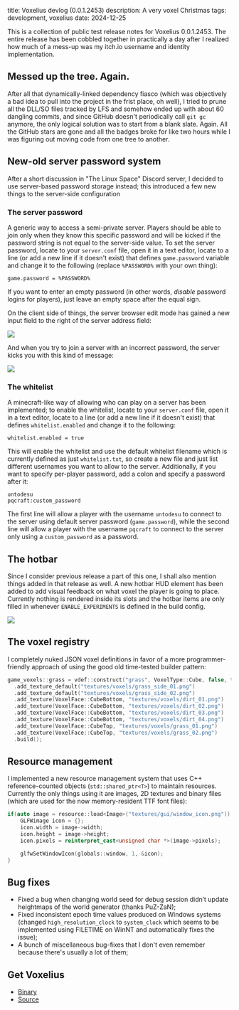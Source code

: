 title: Voxelius devlog (0.0.1.2453)
description: A very voxel Christmas
tags: development, voxelius
date: 2024-12-25

This is a collection of public test release notes for Voxelius 0.0.1.2453. The entire release has been cobbled together in practically a day after I realized how much of a mess-up was my itch.io username and identity implementation.  

## Messed up the tree. Again.
After all that dynamically-linked dependency fiasco (which was objectively a bad idea to pull into the project in the frist place, oh well), I tried to prune all the DLL/SO files tracked by LFS and somehow ended up with about 60 dangling commits, and since GitHub doesn't periodically call `git gc` anymore, the only logical solution was to start from a blank slate. Again. All the GitHub stars are gone and all the badges broke for like two hours while I was figuring out moving code from one tree to another.  

## New-old server password system
After a short discussion in "The Linux Space" Discord server, I decided to use server-based password storage instead; this introduced a few new things to the server-side configuration

### The server password
A generic way to access a semi-private server. Players should be able to join only when they know this specific password and will be kicked if the password string is not equal to the server-side value. To set the server password, locate to your `server.conf` file, open it in a text editor, locate to a line (or add a new line if it doesn't exist) that defines `game.password` variable and change it to the following (replace `%PASSWORD%` with your own thing):  

```
game.password = %PASSWORD%
```

If you want to enter an empty password (in other words, _disable_ password logins for players), just leave an empty space after the equal sign.  

On the client side of things, the server browser edit mode has gained a new input field to the right of the server address field:  

![](2024-12-25.voxelius-devlog/1735108001280144.png)  

And when you try to join a server with an incorrect password, the server kicks you with this kind of message:  

![](2024-12-25.voxelius-devlog/1735108064944361.png)  


### The whitelist
A minecraft-like way of allowing who can play on a server has been implemented; to enable the whitelist, locate to your `server.conf` file, open it in a text editor, locate to a line (or add a new line if it doesn't exist) that defines `whitelist.enabled` and change it to the following:

```
whitelist.enabled = true
```

This will enable the whitelist and use the default whitelist filename which is currently defined as just `whitelist.txt`, so create a new file and just list different usernames you want to allow to the server. Additionally, if you want to specify per-player password, add a colon and specify a password after it:  

```
untodesu
pqcraft:custom_password
```

The first line will allow a player with the username `untodesu` to connect to the server using default server password (`game.password`), while the second line will allow a player with the username `pqcraft` to connect to the server only using a `custom_password` as a password.

## The hotbar
Since I consider previous release a part of this one, I shall also mention things added in that release as well. A new hotbar HUD element has been added to add visual feedback on what voxel the player is going to place. Currently nothing is rendered inside its slots and the hotbar items are only filled in whenever `ENABLE_EXPERIMENTS` is defined in the build config.

![](2024-12-25.voxelius-devlog/hotbar_screenshot.png)

## The voxel registry
I completely nuked JSON voxel definitions in favor of a more programmer-friendly approach of using the good old time-tested builder pattern:  

```c++
game_voxels::grass = vdef::construct("grass", VoxelType::Cube, false, false)
  .add_texture_default("textures/voxels/grass_side_01.png")
  .add_texture_default("textures/voxels/grass_side_02.png")
  .add_texture(VoxelFace::CubeBottom, "textures/voxels/dirt_01.png")
  .add_texture(VoxelFace::CubeBottom, "textures/voxels/dirt_02.png")
  .add_texture(VoxelFace::CubeBottom, "textures/voxels/dirt_03.png")
  .add_texture(VoxelFace::CubeBottom, "textures/voxels/dirt_04.png")
  .add_texture(VoxelFace::CubeTop, "textures/voxels/grass_01.png")
  .add_texture(VoxelFace::CubeTop, "textures/voxels/grass_02.png")
  .build();
```

## Resource management
I implemented a new resource management system that uses C++ reference-counted objects (`std::shared_ptr<T>`) to maintain resources. Currently the only things using it are images, 2D textures and binary files (which are used for the now memory-resident TTF font files):

```c++
if(auto image = resource::load<Image>("textures/gui/window_icon.png")) {
    GLFWimage icon = {};
    icon.width = image->width;
    icon.height = image->height;
    icon.pixels = reinterpret_cast<unsigned char *>(image->pixels);

    glfwSetWindowIcon(globals::window, 1, &icon);
}
```

## Bug fixes
* Fixed a bug when changing world seed for debug session didn’t update heightmaps of the world generator (thanks PuZ-ZaN);  
* Fixed inconsistent epoch time values produced on Windows systems (changed `high_resolution_clock` to `system_clock` which seems to be implemented using FILETIME on WinNT and automatically fixes the issue);  
* A bunch of miscellaneous bug-fixes that I don't even remember because there's usually a lot of them;  

## Get Voxelius

* [Binary](https://github.com/untolabs/voxelius/releases/tag/0.0.1.2453)  
* [Source](https://github.com/untolabs/voxelius)  
